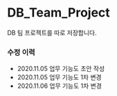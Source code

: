 # DB_Team_Project
DB 팀 프로젝트를 따로 저장합니다.

### 수정 이력
- 2020.11.05 업무 기능도 초안 작성
- 2020.11.05 업무 기능도 1차 변경
- 2020.11.06 업무 기능도 1차 변경
